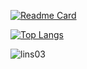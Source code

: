 [![Readme Card](https://github-readme-stats-one-bice.vercel.app/api?username=lings03&show_icons=true&count_private=true)](https://github.com/anuraghazra/github-readme-stats)  

[![Top Langs](https://github-readme-stats-one-bice.vercel.app/api/top-langs?username=lings03&layout=compact&count_private=true)](https://github.com/anuraghazra/github-readme-stats)  

![lins03](https://count.getloli.com/get/@lings03)

